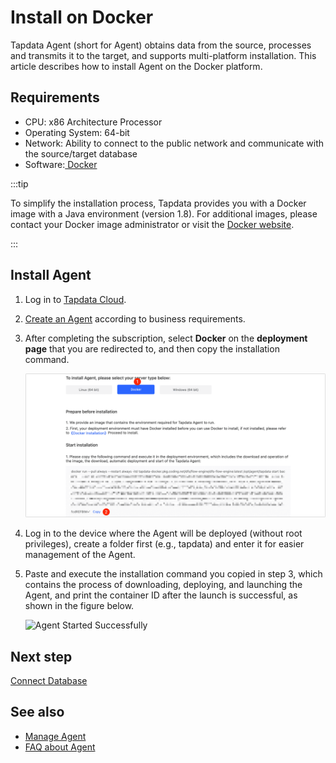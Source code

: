 # Install on Docker

Tapdata Agent (short for Agent) obtains data from the source, processes and transmits it to the target, and supports multi-platform installation. This article describes how to install Agent on the Docker platform.

## Requirements

- CPU: x86 Architecture Processor
- Operating System: 64-bit
- Network: Ability to connect to the public network and communicate with the source/target database
- Software:[ Docker](https://docs.docker.com/get-docker/)

:::tip

To simplify the installation process, Tapdata provides you with a Docker image with a Java environment (version 1.8). For additional images, please contact your Docker image administrator or visit the [Docker website](https://hub.docker.com/search).

:::

## Install Agent

1. Log in to [Tapdata Cloud](https://cloud.tapdata.net/console/v3/).

2. [Create an Agent](../../billing/purchase.md) according to business requirements.

3. After completing the subscription, select **Docker** on the **deployment page** that you are redirected to, and then copy the installation command.

   ![Copy the installation command](../../images/agent_on_docker.png)

4. Log in to the device where the Agent will be deployed (without root privileges), create a folder first (e.g., tapdata) and enter it for easier management of the Agent.

5. Paste and execute the installation command you copied in step 3, which contains the process of downloading, deploying, and launching the Agent, and print the container ID after the launch is successful, as shown in the figure below.

   ![Agent Started Successfully](../../images/agent_started_on_docker.png)




## Next step

[Connect Database](../connect-database.md)

## See also

* [Manage Agent](../../user-guide/manage-agent.md)
* [FAQ about Agent](../../faq/agent-installation.md)
